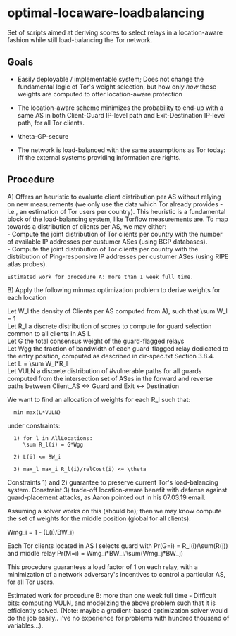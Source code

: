 # optimal-locaware-loadbalancing

Set of scripts aimed at deriving scores to select relays in a
location-aware fashion while still load-balancing the
Tor network.

## Goals

  - Easily deployable / implementable system; Does not change the
    fundamental logic of Tor's weight selection, but how only *how*
    those weights are computed to offer location-aware protection

  - The location-aware scheme minimizes the probability to end-up with a
    same AS in both Client-Guard IP-level path and Exit-Destination
    IP-level path, for all Tor clients.

  - \theta-GP-secure

  - The network is load-balanced with the same assumptions as Tor today:
    iff the external systems providing information are rights.

## Procedure

  A) Offers an heuristic to evaluate client distribution per AS without
    relying on new measurements (we only use the data which Tor already
    provides - i.e., an estimation of Tor users per country). This heuristic
    is a fundamental block of the load-balancing system, like Torflow
    measurements are.
    To map towards a distribution of clients per AS, we may either:  
      - Compute the joint distribution of Tor clients per country with
        the number of available IP addresses per custumer ASes (using
        BGP databases).  
      - Compute the joint distribution of Tor clients per country with
        the distribution of Ping-responsive IP addresses per custumer
        ASes (using RIPE atlas probes).  
  
    Estimated work for procedure A: more than 1 week full time.  

  B) Apply the following minmax optimization problem to derive weights for each
     location  

   Let W_l the density of Clients per AS computed from A), such that
   \sum W_l = 1  
   Let R_l a discrete distribution of scores to compute for guard selection
   common to all clients in AS l.  
   Let G the total consensus weight of the guard-flagged relays  
   Let Wgg the fraction of bandwidth of each guard-flagged relay
   dedicated to the entry position, computed as described in
   dir-spec.txt Section 3.8.4.  
   Let L = \sum W_l\*R_l  
   Let VULN a discrete distribution of #vulnerable paths for all guards
   computed from the intersection set of ASes in the forward and reverse
   paths between Client_AS <-> Guard and Exit <-> Destination  

   We want to find an allocation of weights for each R_l such that:

      min max(L*VULN)
   
   under constraints:

      1) for l in AllLocations:
         \sum R_l(i) = G*Wgg
      
      2) L(i) <= BW_i

      3) max_l max_i R_l(i)/relCost(i) <= \theta
  
  Constraints 1) and 2) guarantee to preserve current Tor's
load-balancing system. Constraint 3) trade-off location-aware benefit with
defense against guard-placement attacks, as Aaron pointed out in his
07.03.19 email.  

  Assuming a solver works on this (should be); then we may know compute
the set of weights for the middle position (global for all clients):

  Wmg_i = 1 - (L(i)/BW_i)

  Each Tor clients located in AS l selects guard with Pr(G=i) = R_l(i)/\sum(R(j)) and
middle relay Pr(M=i) = Wmg_i\*BW_i/\sum(Wmg_j\*BW_j)

  This procedure guarantees a load factor of 1 on each relay, with a
minimization of a network adversary's incentives to control a particular
AS, for all Tor users.

  Estimated work for procedure B: more than one week full time -
Difficult bits: computing VULN, and modelizing the above problem such
that it is efficiently solved. (Note: maybe a gradient-based
optimization solver would do the job easily.. I've no experience for problems with hundred
thousand of variables...).

